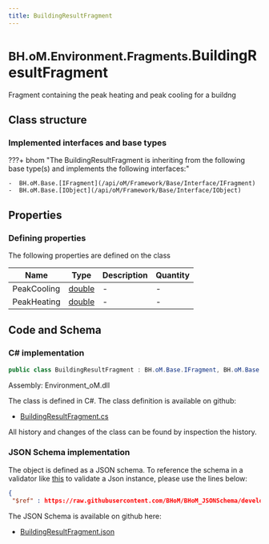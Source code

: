 ```yaml
---
title: BuildingResultFragment
---
```


# <small>BH.oM.Environment.Fragments.</small>**BuildingResultFragment**

Fragment containing the peak heating and peak cooling for a buildng

## Class structure

### Implemented interfaces and base types

???+ bhom "The BuildingResultFragment is inheriting from the following base type(s) and implements the following interfaces:"

    -  BH.oM.Base.[IFragment](/api/oM/Framework/Base/Interface/IFragment)
    -  BH.oM.Base.[IObject](/api/oM/Framework/Base/Interface/IObject)


## Properties



### Defining properties

The following properties are defined on the class

| Name             | Type             | Description      | Quantity         |
|------------------|------------------|------------------|------------------|
| PeakCooling | [double](https://learn.microsoft.com/en-us/dotnet/api/System.Double?view=netstandard-2.0) | - | - |
| PeakHeating | [double](https://learn.microsoft.com/en-us/dotnet/api/System.Double?view=netstandard-2.0) | - | - |


## Code and Schema

### C# implementation

``` C# title="C#"
public class BuildingResultFragment : BH.oM.Base.IFragment, BH.oM.Base.IObject
```

Assembly: Environment_oM.dll

The class is defined in C#. The class definition is available on github:

- [BuildingResultFragment.cs](https://github.com/BHoM/BHoM/blob/develop/Environment_oM/Fragments\BuildingResultFragment.cs)

All history and changes of the class can be found by inspection the history.
### JSON Schema implementation

The object is defined as a JSON schema. To reference the schema in a validator like [this](https://www.jsonschemavalidator.net/) to validate a Json instance, please use the lines below:

``` json title="JSON Schema"
{
 "$ref" : https://raw.githubusercontent.com/BHoM/BHoM_JSONSchema/develop/Environment_oM/Fragments/BuildingResultFragment.json}
```

The JSON Schema is available on github here:

- [BuildingResultFragment.json](https://github.com/BHoM/BHoM_JSONSchema/blob/develop/Environment_oM/Fragments/BuildingResultFragment.json)
